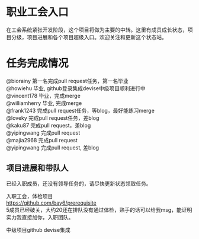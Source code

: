 职业工会入口
============

在工会系统紧张开发阶段，这个项目将做为主要的中转。这里有成员成长状态，项目分级，项目进展和各个项目超级入口。欢迎关注和更新这个状态站。

# 任务完成情况

@biorainy 第一名完成pull request任务，第一名毕业<br/>
@howiehu 毕业, github登录集成devise中级项目顺利进行中<br/>
@vincent178 毕业，完成merge<br/>
@williamherry 毕业, 完成merge<br/>
@frank1243 完成pull request任务，等blog，最好能练习merge<br/>
@loveky 完成pull request任务，差blog<br/>
@kaku87 完成pull request，差blog<br/>
@yipingwang 完成pull request<br/>
@majia2968 完成pull request<br/>
@yipingwang 完成pull request, 差blog


## 项目进展和带队人

已经入职成员，还没有领导任务的，请尽快更新状态领取任务。

入职工会，体检项目<br/>
https://github.com/bay6/prerequisite<br/>
5成员已经破关，大约20还在排队没有通过体检，熟手的话可以给我msg，能证明实力我直接加你，入职团队。


中级项目github devise集成<br/>

